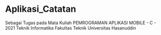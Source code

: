 # Aplikasi_Catatan
Sebagai Tugas pada Mata Kuliah PEMROGRAMAN APLIKASI MOBILE - C - 2021 Teknik Informatika Fakultas Teknik Universitas Hasanuddin
